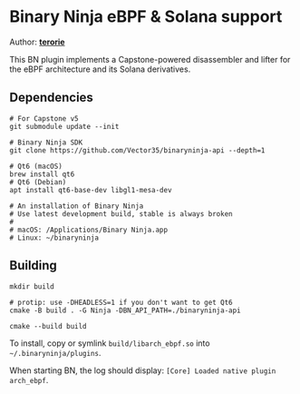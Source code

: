 # Binary Ninja eBPF & Solana support

Author: **[terorie](https://github.com/terorie)**

This BN plugin implements a Capstone-powered disassembler and lifter for the eBPF architecture and its Solana derivatives.

## Dependencies

```shell
# For Capstone v5
git submodule update --init

# Binary Ninja SDK
git clone https://github.com/Vector35/binaryninja-api --depth=1

# Qt6 (macOS)
brew install qt6
# Qt6 (Debian)
apt install qt6-base-dev libgl1-mesa-dev

# An installation of Binary Ninja
# Use latest development build, stable is always broken
#
# macOS: /Applications/Binary Ninja.app
# Linux: ~/binaryninja
```

## Building

```shell
mkdir build

# protip: use -DHEADLESS=1 if you don't want to get Qt6
cmake -B build . -G Ninja -DBN_API_PATH=./binaryninja-api

cmake --build build
```

To install, copy or symlink `build/libarch_ebpf.so` into `~/.binaryninja/plugins`.

When starting BN, the log should display: `[Core] Loaded native plugin arch_ebpf`.
